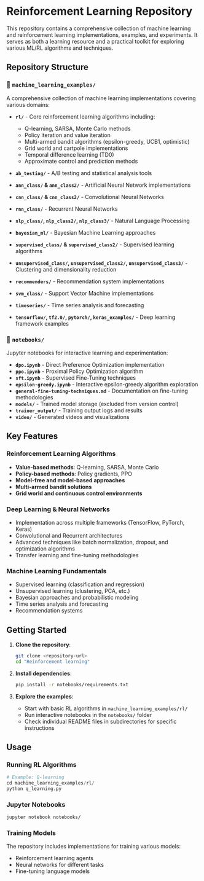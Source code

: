 # Reinforcement Learning Repository

This repository contains a comprehensive collection of machine learning and reinforcement learning implementations, examples, and experiments. It serves as both a learning resource and a practical toolkit for exploring various ML/RL algorithms and techniques.

## Repository Structure

### 📁 `machine_learning_examples/`
A comprehensive collection of machine learning implementations covering various domains:

- **`rl/`** - Core reinforcement learning algorithms including:
  - Q-learning, SARSA, Monte Carlo methods
  - Policy iteration and value iteration
  - Multi-armed bandit algorithms (epsilon-greedy, UCB1, optimistic)
  - Grid world and cartpole implementations
  - Temporal difference learning (TD0)
  - Approximate control and prediction methods

- **`ab_testing/`** - A/B testing and statistical analysis tools
- **`ann_class/` & `ann_class2/`** - Artificial Neural Network implementations
- **`cnn_class/` & `cnn_class2/`** - Convolutional Neural Networks
- **`rnn_class/`** - Recurrent Neural Networks
- **`nlp_class/`, `nlp_class2/`, `nlp_class3/`** - Natural Language Processing
- **`bayesian_ml/`** - Bayesian Machine Learning approaches
- **`supervised_class/` & `supervised_class2/`** - Supervised learning algorithms
- **`unsupervised_class/`, `unsupervised_class2/`, `unsupervised_class3/`** - Clustering and dimensionality reduction
- **`recommenders/`** - Recommendation system implementations
- **`svm_class/`** - Support Vector Machine implementations
- **`timeseries/`** - Time series analysis and forecasting
- **`tensorflow/`, `tf2.0/`, `pytorch/`, `keras_examples/`** - Deep learning framework examples

### 📁 `notebooks/`
Jupyter notebooks for interactive learning and experimentation:

- **`dpo.ipynb`** - Direct Preference Optimization implementation
- **`ppo.ipynb`** - Proximal Policy Optimization algorithm
- **`sft.ipynb`** - Supervised Fine-Tuning techniques
- **`epsilon-greedy.ipynb`** - Interactive epsilon-greedy algorithm exploration
- **`general-fine-tuning-techniques.md`** - Documentation on fine-tuning methodologies
- **`models/`** - Trained model storage (excluded from version control)
- **`trainer_output/`** - Training output logs and results
- **`video/`** - Generated videos and visualizations

## Key Features

### Reinforcement Learning Algorithms
- **Value-based methods**: Q-learning, SARSA, Monte Carlo
- **Policy-based methods**: Policy gradients, PPO
- **Model-free and model-based approaches**
- **Multi-armed bandit solutions**
- **Grid world and continuous control environments**

### Deep Learning & Neural Networks
- Implementation across multiple frameworks (TensorFlow, PyTorch, Keras)
- Convolutional and Recurrent architectures
- Advanced techniques like batch normalization, dropout, and optimization algorithms
- Transfer learning and fine-tuning methodologies

### Machine Learning Fundamentals
- Supervised learning (classification and regression)
- Unsupervised learning (clustering, PCA, etc.)
- Bayesian approaches and probabilistic modeling
- Time series analysis and forecasting
- Recommendation systems

## Getting Started

1. **Clone the repository**:
   ```bash
   git clone <repository-url>
   cd "Reinforcement learning"
   ```

2. **Install dependencies**:
   ```bash
   pip install -r notebooks/requirements.txt
   ```

3. **Explore the examples**:
   - Start with basic RL algorithms in `machine_learning_examples/rl/`
   - Run interactive notebooks in the `notebooks/` folder
   - Check individual README files in subdirectories for specific instructions

## Usage

### Running RL Algorithms
```python
# Example: Q-learning
cd machine_learning_examples/rl/
python q_learning.py
```

### Jupyter Notebooks
```bash
jupyter notebook notebooks/
```

### Training Models
The repository includes implementations for training various models:
- Reinforcement learning agents
- Neural networks for different tasks
- Fine-tuning language models


